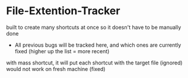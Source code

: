 # File-Extention-Tracker

built to create many shortcuts at once so it doesn't have to be manually done



* All previous bugs will be tracked here, and which ones are currently fixed (higher up the list = more recent)

with mass shortcut, it will put each shortcut with the target file (ignored)
would not work on fresh machine (fixed)
